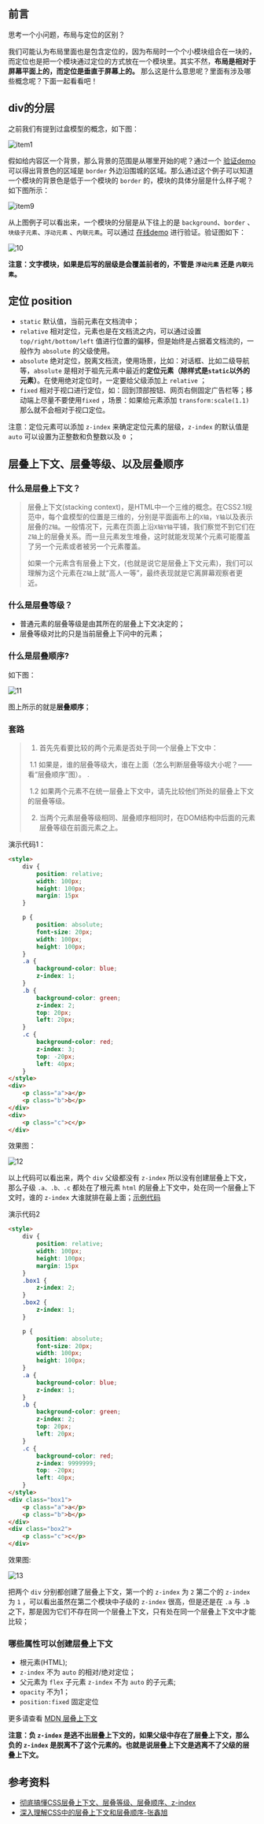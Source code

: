## 前言

思考一个小问题，布局与定位的区别？

我们可能认为布局里面也是包含定位的，因为布局时一个个小模块组合在一块的，而定位也是把一个模块通过定位的方式放在一个模块里。其实不然，**布局是相对于屏幕平面上的，而定位是垂直于屏幕上的。** 那么这是什么意思呢？里面有涉及哪些概念呢？下面一起看看吧！

## div的分层

之前我们有提到过盒模型的概念，如下图：

![item1](../images/item1.png)

假如给内容区一个背景，那么背景的范围是从哪里开始的呢？通过一个 [验证demo](https://jsbin.com/givazajuye/2/edit?html,css,output) 可以得出背景色的区域是 `border` 外边沿围城的区域。那么通过这个例子可以知道一个模块的背景色是低于一个模块的 `border` 的，模块的具体分层是什么样子呢？如下图所示：

![item9](../images/item9.png)

从上图例子可以看出来，一个模块的分层是从下往上的是 `background`、`border` 、`块级子元素`、`浮动元素` 、`内联元素`。可以通过 [在线demo](https://jsbin.com/hinariqiha/2/edit?html,css,output) 进行验证。验证图如下：

![10](../images/10.png)

**注意：文字模块，如果是后写的层级是会覆盖前者的，不管是 `浮动元素` 还是 `内联元素`。**

## 定位 position

* `static` 默认值，当前元素在文档流中；
* `relative` 相对定位，元素也是在文档流之内，可以通过设置 `top/right/bottom/left` 值进行位置的偏移，但是始终是占据着文档流的，一般作为 `absolute` 的父级使用。
* `absolute` 绝对定位，脱离文档流，使用场景，比如：对话框、比如二级导航等，`absolute` 是相对于祖先元素中最近的**定位元素（除样式是`static`以外的元素）**。在使用绝对定位时，一定要给父级添加上 `relative` ；
* `fixed` 相对于视口进行定位，如：回到顶部按钮、网页右侧固定广告栏等；移动端上尽量不要使用`fixed` ，场景：如果给元素添加 `transform:scale(1.1)` 那么就不会相对于视口定位。

注意：定位元素可以添加 `z-index` 来确定定位元素的层级，`z-index` 的默认值是 `auto` 可以设置为正整数和负整数以及 `0` ；

## 层叠上下文、层叠等级、以及层叠顺序

### 什么是层叠上下文？

> 层叠上下文(stacking context)，是HTML中一个三维的概念。在CSS2.1规范中，每个盒模型的位置是三维的，分别是平面画布上的`X轴`，`Y轴`以及表示层叠的`Z轴`。一般情况下，元素在页面上沿`X轴Y轴`平铺，我们察觉不到它们在`Z轴`上的层叠关系。而一旦元素发生堆叠，这时就能发现某个元素可能覆盖了另一个元素或者被另一个元素覆盖。
>
> 如果一个元素含有层叠上下文，(也就是说它是层叠上下文元素)，我们可以理解为这个元素在`Z轴`上就“高人一等”，最终表现就是它离屏幕观察者更近。

### 什么是层叠等级？

* 普通元素的层叠等级是由其所在的层叠上下文决定的；
* 层叠等级对比的只是当前层叠上下问中的元素；

### 什么是层叠顺序?

如下图：

![11](../images/11.png) 

图上所示的就是**层叠顺序**；

### 套路

>1. 首先先看要比较的两个元素是否处于同一个层叠上下文中：       
>
>​      1.1 如果是，谁的层叠等级大，谁在上面（怎么判断层叠等级大小呢？——看“层叠顺序”图）。       .
>
>​      1.2 如果两个元素不在统一层叠上下文中，请先比较他们所处的层叠上下文的层叠等级。 
>
>2. 当两个元素层叠等级相同、层叠顺序相同时，在DOM结构中后面的元素层叠等级在前面元素之上。

演示代码1：

```html
<style>
    div {
        position: relative;
        width: 100px;
        height: 100px;
        margin: 15px
    }

    p {
        position: absolute;
        font-size: 20px;
        width: 100px;
        height: 100px;
    }
    .a {
        background-color: blue;
        z-index: 1;
    }
    .b {
        background-color: green;
        z-index: 2;
        top: 20px;
        left: 20px;
    }
    .c {
        background-color: red;
        z-index: 3;
        top: -20px;
        left: 40px;
    }
</style>
<div>
    <p class="a">a</p>
    <p class="b">b</p>
</div>
<div>
    <p class="c">c</p>
</div>
```

效果图：

![12](../images/12.png)

以上代码可以看出来，两个 `div` 父级都没有 `z-index` 所以没有创建层叠上下文，那么子级 `.a、.b、.c` 都处在了根元素 `html` 的层叠上下文中，处在同一个层叠上下文时，谁的 `z-index` 大谁就排在最上面；[示例代码](https://jsbin.com/gogodan/2/edit?html,css,output) 

演示代码2

```html
<style>
    div {
        position: relative;
        width: 100px;
        height: 100px;
        margin: 15px
    }
    .box1 {
        z-index: 2;
    }
    .box2 {
        z-index: 1;
    }

    p {
        position: absolute;
        font-size: 20px;
        width: 100px;
        height: 100px;
    }
    .a {
        background-color: blue;
        z-index: 1;
    }
    .b {
        background-color: green;
        z-index: 2;
        top: 20px;
        left: 20px;
    }
    .c {
        background-color: red;
        z-index: 9999999;
        top: -20px;
        left: 40px;
    }
</style>
<div class="box1">
    <p class="a">a</p>
    <p class="b">b</p>
</div>
<div class="box2">
    <p class="c">c</p>
</div>
```

效果图:

![13](../images/13.png)

把两个 `div` 分别都创建了层叠上下文，第一个的 `z-index` 为 `2` 第二个的 `z-index`为 `1` ，可以看出虽然在第二个模块中子级的 `z-index` 很高，但是还是在 `.a` 与 `.b` 之下，那是因为它们不存在同一个层叠上下文，只有处在同一个层叠上下文中才能比较；

### 哪些属性可以创建层叠上下文

* 根元素(HTML);
* `z-index` 不为 `auto` 的相对/绝对定位；
* 父元素为 `flex`  子元素 `z-index` 不为 `auto` 的子元素;
* `opacity` 不为1；
* `position:fixed` 固定定位

 更多请查看 [MDN 层叠上下文](https://developer.mozilla.org/zh-CN/docs/Web/Guide/CSS/Understanding_z_index/The_stacking_context)

 **注意：负 `z-index` 是逃不出层叠上下文的，如果父级中存在了层叠上下文，那么负的 `z-index` 是脱离不了这个元素的。也就是说层叠上下文是逃离不了父级的层叠上下文。**

## 参考资料

* [彻底搞懂CSS层叠上下文、层叠等级、层叠顺序、z-index](https://juejin.im/post/5b876f86518825431079ddd6)
* [深入理解CSS中的层叠上下文和层叠顺序-张鑫旭](https://www.zhangxinxu.com/wordpress/2016/01/understand-css-stacking-context-order-z-index/)